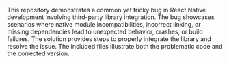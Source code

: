 This repository demonstrates a common yet tricky bug in React Native development involving third-party library integration.  The bug showcases scenarios where native module incompatibilities, incorrect linking, or missing dependencies lead to unexpected behavior, crashes, or build failures. The solution provides steps to properly integrate the library and resolve the issue. The included files illustrate both the problematic code and the corrected version.
